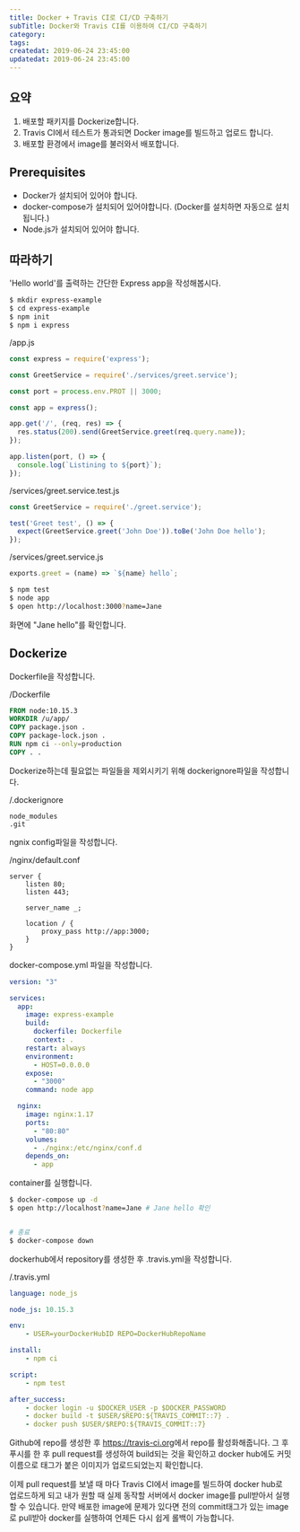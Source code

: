 ```yaml
---
title: Docker + Travis CI로 CI/CD 구축하기
subTitle: Docker와 Travis CI를 이용하여 CI/CD 구축하기
category: 
tags: 
createdat: 2019-06-24 23:45:00
updatedat: 2019-06-24 23:45:00
---
```


## 요약

1. 배포할 패키지를 Dockerize합니다.
2. Travis CI에서 테스트가 통과되면 Docker image를 빌드하고 업로드 합니다.
3. 배포할 환경에서 image를 불러와서 배포합니다.

## Prerequisites

* Docker가 설치되어 있어야 합니다.
* docker-compose가 설치되어 있어야합니다. (Docker를 설치하면 자동으로
  설치됩니다.)
* Node.js가 설치되어 있어야 합니다.

## 따라하기

'Hello world'를 출력하는 간단한 Express app을 작성해봅시다.

```bash
$ mkdir express-example
$ cd express-example
$ npm init
$ npm i express
```

/app.js
```js
const express = require('express');

const GreetService = require('./services/greet.service');

const port = process.env.PROT || 3000;

const app = express();

app.get('/', (req, res) => {
  res.status(200).send(GreetService.greet(req.query.name));
});

app.listen(port, () => {
  console.log(`Listining to ${port}`);
});
```

/services/greet.service.test.js
```js
const GreetService = require('./greet.service');

test('Greet test', () => {
  expect(GreetService.greet('John Doe')).toBe('John Doe hello');
});
```

/services/greet.service.js
```js
exports.greet = (name) => `${name} hello`;
```

```bash
$ npm test
$ node app
$ open http://localhost:3000?name=Jane
```

화면에 "Jane hello"를 확인합니다.

## Dockerize

Dockerfile을 작성합니다.

/Dockerfile
```Dockerfile
FROM node:10.15.3
WORKDIR /u/app/
COPY package.json .
COPY package-lock.json .
RUN npm ci --only=production
COPY . .
```

Dockerize하는데 필요없는 파일들을 제외시키기 위해 dockerignore파일을 작성합니다.

/.dockerignore
```
node_modules
.git
```

ngnix config파일을 작성합니다.

/nginx/default.conf
```
server {
    listen 80;
    listen 443;

    server_name _;

    location / {
        proxy_pass http://app:3000;
    }
}
```

docker-compose.yml 파일을 작성합니다.
```yml
version: "3"

services:
  app:
    image: express-example
    build:
      dockerfile: Dockerfile
      context: .
    restart: always
    environment:
      - HOST=0.0.0.0
    expose:
      - "3000"
    command: node app

  nginx:
    image: nginx:1.17
    ports:
      - "80:80"
    volumes:
      - ./nginx:/etc/nginx/conf.d
    depends_on:
      - app
```

container를 실행합니다.
```bash
$ docker-compose up -d
$ open http://localhost?name=Jane # Jane hello 확인


# 종료
$ docker-compose down
```

dockerhub에서 repository를 생성한 후 .travis.yml을 작성합니다.

/.travis.yml
```yml
language: node_js

node_js: 10.15.3

env:
    - USER=yourDockerHubID REPO=DockerHubRepoName

install:
    - npm ci

script:
    - npm test

after_success:
    - docker login -u $DOCKER_USER -p $DOCKER_PASSWORD
    - docker build -t $USER/$REPO:${TRAVIS_COMMIT::7} .
    - docker push $USER/$REPO:${TRAVIS_COMMIT::7}
```

Github에 repo를 생성한 후 <https://travis-ci.org>에서 repo를 활성화해줍니다. 그
후 푸시를 한 후 pull request를 생성하여 build되는 것을 확인하고 docker
hub에도 커밋이름으로 태그가 붙은 이미지가 업로드되었는지 확인합니다.

이제 pull request를 보낼 때 마다 Travis CI에서 image를 빌드하여 docker hub로
업로드하게 되고 내가 원할 때 실제 동작할 서버에서 docker image를 pull받아서
실행할 수 있습니다. 만약 배포한 image에 문제가 있다면 전의 commit태그가 있는
image로 pull받아 docker를 실행하여 언제든 다시 쉽게 롤백이 가능합니다.
